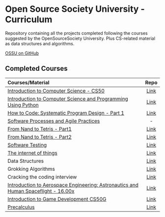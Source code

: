 # Open Source Society University - Curriculum

Repository containing all the projects completed following the courses suggested by the OpenSourceSociety University. Plus CS-related material as data structures and algorithms.

[OSSU on GitHub](https://github.com/open-source-society/computer-science)

## Completed Courses

Courses/Material | Repo
:-- | :--:
[Introduction to Computer Science - CS50](https://www.edx.org/course/introduction-computer-science-harvardx-cs50x#!)| [Link](https://github.com/NicolaFerracin/oss/tree/master/CS50)
[Introduction to Computer Science and Programming Using Python](https://www.edx.org/course/introduction-computer-science-mitx-6-00-1x-8#!)| [Link](https://github.com/NicolaFerracin/oss/tree/master/Introduction%20to%20Computer%20Science%20and%20Programming%20Using%20Python)
[How to Code: Systematic Program Design - Part 1](https://www.edx.org/course/how-code-systematic-program-design-part-ubcx-spd1x)| [Link](https://github.com/NicolaFerracin/ComputerScience/tree/master/How%20to%20Code%20Systematic%20Program%20Design%20)
[Software Processes and Agile Practices](https://www.coursera.org/learn/software-processes-and-agile-practices)| -
[From Nand to Tetris - Part1](https://www.coursera.org/learn/build-a-computer)| [Link](https://github.com/NicolaFerracin/ComputerScience/tree/master/From%20Nand%20to%20Tetris/part1)
[From Nand to Tetris - Part2](https://www.coursera.org/learn/nand2tetris2)| [Link](https://github.com/NicolaFerracin/ComputerScience/tree/master/From%20Nand%20to%20Tetris/part2)
[Software Testing](https://www.udacity.com/course/software-testing--cs258)|[Link](https://github.com/NicolaFerracin/oss/tree/master/Software%20Testing)
[The internet of things](https://www.futurelearn.com/courses/internet-of-things)|[Link](https://github.com/NicolaFerracin/oss/tree/master/The%20Internet%20of%20Things)
Data Structures|[Link](https://github.com/NicolaFerracin/ComputerScience/tree/master/Data%20Structures)
Grokking Algorithms|[Link](https://github.com/NicolaFerracin/oss/tree/master/Grokking%20Algorithms)
Cracking the coding interview|[Link](https://github.com/NicolaFerracin/oss/tree/master/Cracking%20the%20coding%20interview)
[Introduction to Aerospace Engineering: Astronautics and Human Spaceflight - 16.00x](https://courses.edx.org/courses/course-v1:MITx+16.00x+2T2020/course/)|[Link](https://github.com/NicolaFerracin/ComputerScience/tree/master/16.00x%20-%20Introduction%20to%20Aerospace%20Engineering)
[Introduction to Game Development CS50G](https://courses.edx.org/courses/course-v1:HarvardX+CS50G+Games/course/)|[Link](https://github.com/NicolaFerracin/ComputerScience/tree/master/CS50G)
[Precalculus](https://www.futurelearn.com/courses/precalculus)|[Link](https://github.com/NicolaFerracin/ComputerScience/tree/master/Precalculus)

